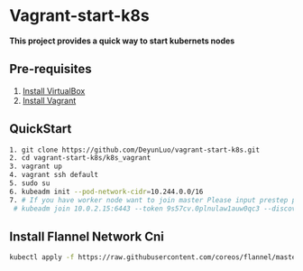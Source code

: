 # Vagrant-start-k8s

**This project provides a quick way to start kubernets nodes** 

## Pre-requisites

1. [Install VirtualBox](https://www.virtualbox.org/wiki/Downloads)
2. [Install Vagrant](https://www.vagrantup.com/downloads)

## QuickStart

```Bash
1. git clone https://github.com/DeyunLuo/vagrant-start-k8s.git
2. cd vagrant-start-k8s/k8s_vagrant
3. vagrant up
4. vagrant ssh default
5. sudo su  
6. kubeadm init --pod-network-cidr=10.244.0.0/16
7. # If you have worker node want to join master Please input prestep print like this
 # kubeadm join 10.0.2.15:6443 --token 9s57cv.0plnulaw1auw0qc3 --discovery-token-ca-cert-hash sha256:850ca59741aa91eed92955caa77c35dd7a5da7a3d6d40fe1a4b81d8ba69dea85
```

## Install Flannel Network Cni
```bash
kubectl apply -f https://raw.githubusercontent.com/coreos/flannel/master/Documentation/kube-flannel.yml
```



